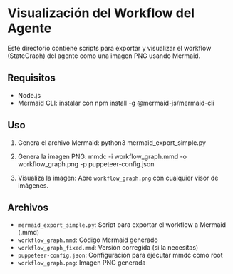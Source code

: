 # Visualización del Workflow del Agente

Este directorio contiene scripts para exportar y visualizar el workflow (StateGraph) del agente como una imagen PNG usando Mermaid.

## Requisitos
- Node.js
- Mermaid CLI: instalar con
  npm install -g @mermaid-js/mermaid-cli

## Uso
1. Genera el archivo Mermaid:
   python3 mermaid_export_simple.py

2. Genera la imagen PNG:
   mmdc -i workflow_graph.mmd -o workflow_graph.png -p puppeteer-config.json

3. Visualiza la imagen:
   Abre `workflow_graph.png` con cualquier visor de imágenes.

## Archivos
- `mermaid_export_simple.py`: Script para exportar el workflow a Mermaid (.mmd)
- `workflow_graph.mmd`: Código Mermaid generado
- `workflow_graph_fixed.mmd`: Versión corregida (si la necesitas)
- `puppeteer-config.json`: Configuración para ejecutar mmdc como root
- `workflow_graph.png`: Imagen PNG generada
